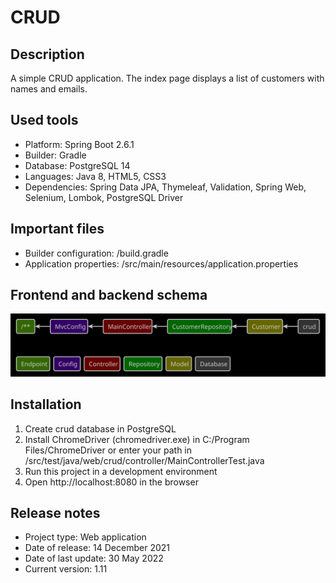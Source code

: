 # CRUD

## Description
A simple CRUD application. The index page displays a list of customers with names and emails.

## Used tools
* Platform: Spring Boot 2.6.1
* Builder: Gradle
* Database: PostgreSQL 14
* Languages: Java 8, HTML5, CSS3
* Dependencies: Spring Data JPA, Thymeleaf, Validation, Spring Web, Selenium, Lombok, PostgreSQL Driver

## Important files
* Builder configuration: /build.gradle
* Application properties: /src/main/resources/application.properties

## Frontend and backend schema
![Relationships of elements](readme/front-back-schema.svg)

## Installation
1. Create crud database in PostgreSQL
2. Install ChromeDriver (chromedriver.exe) in C:/Program Files/ChromeDriver or enter your path
in /src/test/java/web/crud/controller/MainControllerTest.java
3. Run this project in a development environment
4. Open http://localhost:8080 in the browser

## Release notes
* Project type: Web application
* Date of release: 14 December 2021
* Date of last update: 30 May 2022
* Current version: 1.11
